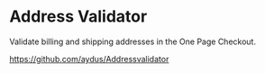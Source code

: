Address Validator
=================
Validate billing and shipping addresses in the One Page Checkout. 

https://github.com/aydus/Addressvalidator